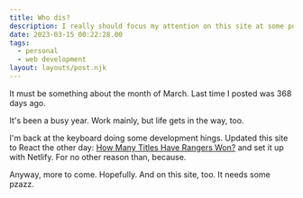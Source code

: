 ```yaml
---
title: Who dis?
description: I really should focus my attention on this site at some point
date: 2023-03-15 00:22:28.00
tags:
  - personal
  - web development
layout: layouts/post.njk
---
```


It must be something about the month of March. Last time I posted was 368 days ago.

It's been a busy year. Work mainly, but life gets in the way, too.

I'm back at the keyboard doing some development hings. Updated this site to React the other day: [How Many Titles Have Rangers Won?](https://howmanytitleshaverangerswon.co.uk) and set it up with Netlify. For no other reason than, because.

Anyway, more to come. Hopefully. And on this site, too. It needs some pzazz.